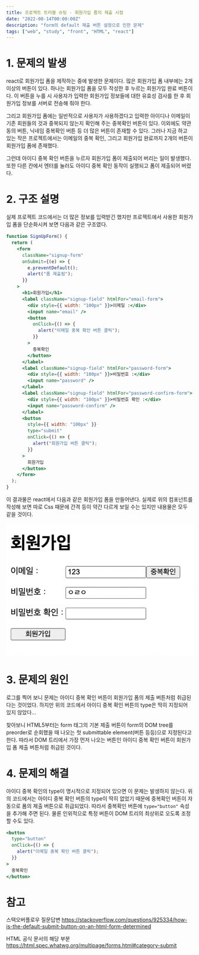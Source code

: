 ```yaml
---
title: 프로젝트 트러블 슈팅 - 회원가입 폼의 제출 시점
date: "2022-08-14T00:00:00Z"
description: "form의 default 제출 버튼 설정으로 인한 문제"
tags: ["web", "study", "front", "HTML", "react"]
---
```


# 1. 문제의 발생

react로 회원가입 폼을 제작하는 중에 발생한 문제이다. 많은 회원가입 폼 내부에는 2개 이상의 버튼이 있다. 하나는 회원가입 폼을 모두 작성한 후 누르는 회원가입 완료 버튼이다. 이 버튼을 누를 시 사용자가 입력한 회원가입 정보들에 대한 유효성 검사를 한 후 회원가입 정보를 서버로 전송해 줘야 한다.

그리고 회원가입 폼에는 일반적으로 사용자가 사용하겠다고 입력한 아이디나 이메일이 기존 회원들의 것과 중복되지 않는지 확인해 주는 중복확인 버튼이 있다. 이외에도 약관 동의 버튼, 닉네임 중복확인 버튼 등 더 많은 버튼이 존재할 수 있다. 그러나 지금 하고 있는 작은 프로젝트에서는 이메일의 중복 확인, 그리고 회원가입 완료까지 2개의 버튼이 회원가입 폼에 존재했다.

그런데 아이디 중복 확인 버튼을 누르자 회원가입 폼이 제출되어 버리는 일이 발생했다. 또한 다른 칸에서 엔터를 눌러도 아이디 중복 확인 동작이 실행되고 폼이 제출되어 버렸다.

# 2. 구조 설명

실제 프로젝트 코드에서는 더 많은 정보를 입력받긴 했지만 프로젝트에서 사용한 회원가입 폼을 단순화시켜 보면 다음과 같은 구조였다.

```jsx
function SignUpForm() {
  return (
    <form
      className="signup-form"
      onSubmit={(e) => {
        e.preventDefault();
        alert("폼 제출됨");
      }}
    >
      <h1>회원가입</h1>
      <label className="signup-field" htmlFor="email-form">
        <div style={{ width: "100px" }}>이메일 :</div>
        <input name="email" />
        <button
          onClick={() => {
            alert("이메일 중복 확인 버튼 클릭");
          }}
        >
          중복확인
        </button>
      </label>
      <label className="signup-field" htmlFor="password-form">
        <div style={{ width: "100px" }}>비밀번호 :</div>
        <input name="password" />
      </label>
      <label className="signup-field" htmlFor="password-confirm-form">
        <div style={{ width: "100px" }}>비밀번호 확인 :</div>
        <input name="password-confirm" />
      </label>
      <button
        style={{ width: "100px" }}
        type="submit"
        onClick={() => {
          alert("회원가입 버튼 클릭");
        }}
      >
        회원가입
      </button>
    </form>
  );
}
```

이 결과물은 react에서 다음과 같은 회원가입 폼을 만들어낸다. 실제로 위의 컴포넌트를 작성해 보면 따로 Css 때문에 간격 등이 약간 다르게 보일 수는 있지만 내용물은 모두 같을 것이다.

![signup](./signup-form.png)

# 3. 문제의 원인

로그를 찍어 보니 문제는 아이디 중복 확인 버튼이 회원가입 폼의 제출 버튼처럼 취급된다는 것이었다. 하지만 위의 코드에서 아이디 중복 확인 버튼의 type은 딱히 지정되어 있지 않았다...

찾아보니 HTML5부터는 form 태그의 기본 제출 버튼이 form의 DOM tree를 preorder로 순회했을 때 나오는 첫 submittable element(버튼 등등)으로 지정된다고 한다. 따라서 DOM 트리에서 가장 먼저 나오는 버튼인 아이디 중복 확인 버튼이 회원가입 폼 제출 버튼처럼 취급된 것이다.

# 4. 문제의 해결

아이디 중복 확인의 type이 명시적으로 지정되어 있으면 이 문제는 발생하지 않는다. 위의 코드에서는 아이디 중복 확인 버튼의 type이 딱히 없었기 때문에 중복확인 버튼이 자동으로 폼의 제출 버튼으로 취급되었다. 따라서 중복확인 버튼에 `type="button"` 속성을 추가해 주면 된다. 물론 인위적으로 특정 버튼이 DOM 트리의 최상위로 오도록 조정할 수도 있다.

```jsx
<button
  type="button"
  onClick={() => {
    alert("이메일 중복 확인 버튼 클릭");
  }}
>
  중복확인
</button>
```

# 참고

스택오버플로우 질문답변 https://stackoverflow.com/questions/925334/how-is-the-default-submit-button-on-an-html-form-determined

HTML 공식 문서의 해당 부분 https://html.spec.whatwg.org/multipage/forms.html#category-submit
